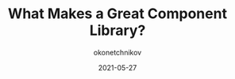 ---
author: okonetchnikov
date: 2021-05-27
tags:
  - components
target_url: https://www.component-driven.dev/articles/what-makes-a-great-component-library
title: What Makes a Great Component Library?
---